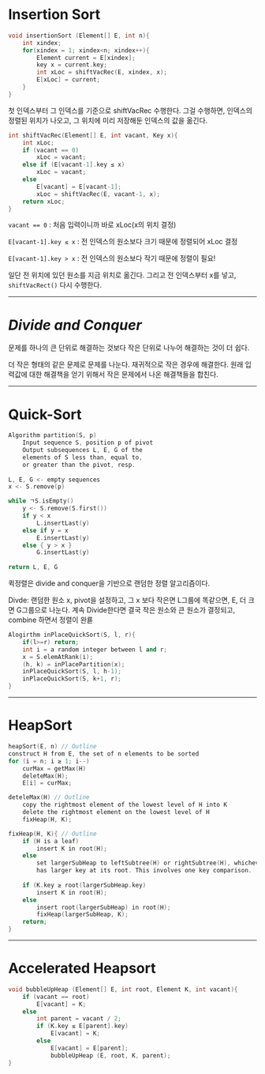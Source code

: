 
# **Insertion Sort**

```c
void insertionSort (Element[] E, int n){
	int xindex;
	for(xindex = 1; xindex<n; xindex++){
		Element current = E[xindex];
		key x = current.key;
		int xLoc = shiftVacRec(E, xindex, x);
		E[xLoc] = current;
	}
}
```

첫 인덱스부터 그 인덱스를 기준으로 shiftVacRec 수행한다. 그걸 수행하면, 인덱스의 정렬된 위치가 나오고, 그 위치에 미리 저장해둔 인덱스의 값을 옮긴다. 

```c
int shiftVacRec(Element[] E, int vacant, Key x){
	int xLoc;
	if (vacant == 0)
		xLoc = vacant;
	else if (E[vacant-1].key ≤ x)
		xLoc = vacant;
	else
		E[vacant] = E[vacant-1];
		xLoc = shiftVacRec(E, vacant-1, x);
	return xLoc;
}
```

`vacant == 0` : 처음 입력이니까 바로 xLoc(x의 위치 결정)

`E[vacant-1].key ≤ x` : 전 인덱스의 원소보다 크기 때문에 정렬되어 xLoc 결정

`E[vacant-1].key > x` : 전 인덱스의 원소보다 작기 때문에 정렬이 필요!

일단 전 위치에 있던 원소를 지금 위치로 옮긴다. 
그리고 전 인덱스부터 x를 넣고, `shiftVacRect()` 다시 수행한다. 

---
# *Divide and Conquer*

문제를 하나의 큰 단위로 해결하는 것보다 작은 단위로 나누어  해결하는 것이 더 쉽다. 

더 작은 형태의 같은 문제로 문제를 나눈다.
재귀적으로 작은 경우에 해결한다. 
원래 입력값에 대한 해결책을 얻기 위해서 작은 문제에서 나온 해결책들을 합친다. 

---
# **Quick-Sort**

```c
Algorithm partition(S, p)
	Input sequence S, position p of pivot
	Output subsequences L, E, G of the
	elements of S less than, equal to,
	or greater than the pivot, resp.
	
L, E, G <- empty sequences
x <- S.remove(p)

while ㄱS.isEmpty()
	y <- S.remove(S.first())
	if y < x
		L.insertLast(y)
	else if y = x
		E.insertLast(y)
	else { y > x }
		G.insertLast(y)
		
return L, E, G
```

퀵정렬은 divide and conquer을 기반으로 랜덤한 정렬 알고리즘이다.

Divde: 랜덤한 원소 x, pivot을 설정하고, 그 x 보다 작은면 L그룹에 똑같으면, E, 더 크면 G그룹으로 나눈다.
계속 Divide한다면 결국 작은 원소와 큰 원소가 결정되고, combine 하면서 정렬이 완룓

```c++
Alogirthm inPlaceQuickSort(S, l, r){
	if(l>=r) return;
	int i = a random integer between l and r;
	x = S.elemAtRank(i);
	(h, k) = inPlacePartition(x);
	inPlaceQuickSort(S, l, h-1);
	inPlaceQuickSort(S, k+1, r);
}
```

---
# **HeapSort**

```c
heapSort(E, n) // Outline
construct H from E, the set of n elements to be sorted
for (i = n; i ≥ 1; i--)
	curMax = getMax(H)
	deleteMax(H);
	E[i] = curMax;
```

```c
deteleMax(H) // Outline
	copy the rightmost element of the lowest level of H into K
	delete the rightmost element on the lowest level of H
	fixHeap(H, K);
```

```c
fixHeap(H, K){ // Outline
	if (H is a leaf)
		insert K in root(H);
	else
		set largerSubHeap to leftSubtree(H) or rightSubtree(H), whichever 
		has larger key at its root. This involves one key comparison. 
	
	if (K.key ≥ root(largerSubHeap.key)
		insert K in root(H);
	else
		insert root(largerSubHeap) in root(H);
		fixHeap(largerSubHeap, K);
	return;
}
```

---
# **Accelerated Heapsort**

```c
void bubbleUpHeap (Element[] E, int root, Element K, int vacant){
	if (vacant == root)
		E[vacant] = K;
	else
		int parent = vacant / 2;
		if (K.key ≤ E[parent].key)
			E[vacant] = K;
		else
			E[vacant] = E[parent];
			bubbleUpHeap (E, root, K, parent);
}
```